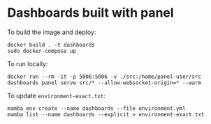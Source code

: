 # Dashboards built with panel

To build the image and deploy:
```
docker build . -t dashboards
sudo docker-compose up
```

To run locally:
```
docker run --rm -it -p 5006:5006 -v ./src:/home/panel-user/src dashboards panel serve src/* --allow-websocket-origin=* --warm
```

To update `environment-exact.txt`:
```
mamba env create --name dashboards --file environment.yml
mamba list --name dashboards --explicit > environment-exact.txt
```
